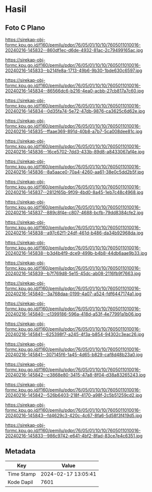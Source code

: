# Hasil

## Foto C Plano

https://sirekap-obj-formc.kpu.go.id/f160/pemilu/pdpr/76/05/01/10/10/7605011010016-20240216-145832--860df1ec-d6de-4932-81ac-2c79499165ac.jpg

https://sirekap-obj-formc.kpu.go.id/f160/pemilu/pdpr/76/05/01/10/10/7605011010016-20240216-145833--b214fe8a-1713-49b6-9b30-1bde630c6597.jpg

https://sirekap-obj-formc.kpu.go.id/f160/pemilu/pdpr/76/05/01/10/10/7605011010016-20240216-145834--86566dc6-b216-4ea0-acbb-27cb817a7c60.jpg

https://sirekap-obj-formc.kpu.go.id/f160/pemilu/pdpr/76/05/01/10/10/7605011010016-20240216-145834--0d35fa74-5e72-47db-9876-ca3625c6d62e.jpg

https://sirekap-obj-formc.kpu.go.id/f160/pemilu/pdpr/76/05/01/10/10/7605011010016-20240216-145835--ffaae369-891d-40b8-a7b7-5ca008dee81c.jpg

https://sirekap-obj-formc.kpu.go.id/f160/pemilu/pdpr/76/05/01/10/10/7605011010016-20240216-145836--16ce5702-7dd3-433b-89d8-a8433067af4e.jpg

https://sirekap-obj-formc.kpu.go.id/f160/pemilu/pdpr/76/05/01/10/10/7605011010016-20240216-145836--8a5aace0-70a4-4260-aa61-38e0c5dd2b5f.jpg

https://sirekap-obj-formc.kpu.go.id/f160/pemilu/pdpr/76/05/01/10/10/7605011010016-20240216-145837--2812f65b-9f09-4bd0-8a45-1eb7c48c4968.jpg

https://sirekap-obj-formc.kpu.go.id/f160/pemilu/pdpr/76/05/01/10/10/7605011010016-20240216-145837--889c8f4e-c807-4688-bcfb-79dd8384cfe2.jpg

https://sirekap-obj-formc.kpu.go.id/f160/pemilu/pdpr/76/05/01/10/10/7605011010016-20240216-145838--a97c62f1-24df-461d-b486-da34b92968da.jpg

https://sirekap-obj-formc.kpu.go.id/f160/pemilu/pdpr/76/05/01/10/10/7605011010016-20240216-145838--b3d4b4f9-dce9-499b-b4b8-44db6aae9b33.jpg

https://sirekap-obj-formc.kpu.go.id/f160/pemilu/pdpr/76/05/01/10/10/7605011010016-20240216-145839--b7f769d8-5e15-45dc-ab08-2116fb9f7663.jpg

https://sirekap-obj-formc.kpu.go.id/f160/pemilu/pdpr/76/05/01/10/10/7605011010016-20240216-145840--3a768daa-0199-4a07-a524-fdf6447174a1.jpg

https://sirekap-obj-formc.kpu.go.id/f160/pemilu/pdpr/76/05/01/10/10/7605011010016-20240216-145840--c1399186-596a-418d-a53f-4e77991a1b06.jpg

https://sirekap-obj-formc.kpu.go.id/f160/pemilu/pdpr/76/05/01/10/10/7605011010016-20240216-145841--625398f7-a245-4f3a-b854-94302c3eac26.jpg

https://sirekap-obj-formc.kpu.go.id/f160/pemilu/pdpr/76/05/01/10/10/7605011010016-20240216-145841--307145f6-1a45-4d65-b829-caf8d48b23a0.jpg

https://sirekap-obj-formc.kpu.go.id/f160/pemilu/pdpr/76/05/01/10/10/7605011010016-20240216-145842--c3868e80-3415-47a8-8f04-d38a83265243.jpg

https://sirekap-obj-formc.kpu.go.id/f160/pemilu/pdpr/76/05/01/10/10/7605011010016-20240216-145842--526b6403-218f-4170-a98f-2c5b51259cd2.jpg

https://sirekap-obj-formc.kpu.go.id/f160/pemilu/pdpr/76/05/01/10/10/7605011010016-20240216-145843--fd4629c3-420c-4c67-8fa6-5d58f3f419d5.jpg

https://sirekap-obj-formc.kpu.go.id/f160/pemilu/pdpr/76/05/01/10/10/7605011010016-20240216-145833--986c9742-e641-4bf2-8fad-83ce7e4c6351.jpg


## Metadata

| Key        | Value               |
| ---------- | ------------------- |
| Time Stamp | 2024-02-17 13:05:41 |
| Kode Dapil | 7601                |



